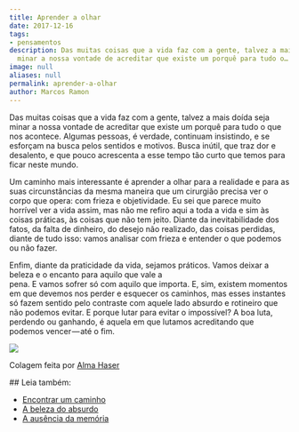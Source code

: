 ```yaml
---
title: Aprender a olhar
date: 2017-12-16
tags:
- pensamentos
description: Das muitas coisas que a vida faz com a gente, talvez a mais doída seja
  minar a nossa vontade de acreditar que existe um porquê para tudo o…
image: null
aliases: null
permalink: aprender-a-olhar
author: Marcos Ramon
---
```

Das muitas coisas que a vida faz com a gente, talvez a mais doída seja minar a nossa vontade de acreditar que existe um porquê para tudo o que nos acontece. Algumas pessoas, é verdade, continuam insistindo, e se esforçam na busca pelos sentidos e motivos. Busca inútil, que traz dor e desalento, e que pouco acrescenta a esse tempo tão curto que temos para ficar neste mundo.

Um caminho mais interessante é aprender a olhar para a realidade e para as suas circunstâncias da mesma maneira que um cirurgião precisa ver o corpo que opera: com frieza e objetividade. Eu sei que parece muito horrível ver a vida assim, mas não me refiro aqui a toda a vida e sim às coisas práticas, às coisas que não tem jeito. Diante da inevitabilidade dos fatos, da falta de dinheiro, do desejo não realizado, das coisas perdidas, diante de tudo isso: vamos analisar com frieza e entender o que podemos ou não fazer.

Enfim, diante da praticidade da vida, sejamos práticos. Vamos deixar a beleza e o encanto para aquilo que vale a pena. E vamos sofrer só com aquilo que importa. E, sim, existem momentos em que devemos nos perder e esquecer os caminhos, mas esses instantes só fazem sentido pelo contraste com aquele lado absurdo e rotineiro que não podemos evitar. E porque lutar para evitar o impossível? A boa luta, perdendo ou ganhando, é aquela em que lutamos acreditando que podemos vencer — até o fim.

<img src="/assets/img/aprender-a olhar-medium.jpeg">

Colagem feita por [Alma Haser](http://t.umblr.com/redirect?z=http%3A%2F%2Finagblog.com%2F2017%2F12%2Falma-haser-2%2F&t=OWVlZjAzYjA0ODhlZjAxNjkyNjU1NDYxNWY0MWY4YTIxZjlkOTRhZSx6MG90ZEUzUw%3D%3D&b=t%3AzKlSaLqaQhc7E80OjET1Pg&p=http%3A%2F%2Flustik.tumblr.com%2Fpost%2F168571776917%2Fineedaguide-artworks-by-alma-haser&m=1)


<div class="leia-tambem" markdown="1">
## Leia também:

- <a href="/encontrar-um-caminho">Encontrar um caminho</a>
- <a href="/a-beleza-do-absurdo">A beleza do absurdo</a>
- <a href="/a-ausencia-da-memoria">A ausência da memória</a>
</div>